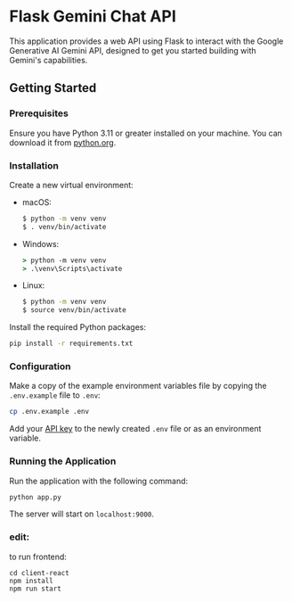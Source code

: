 
# Flask Gemini Chat API

This application provides a web API using Flask to interact with the Google Generative AI Gemini API, designed to get you started building with Gemini's capabilities. 

## Getting Started

### Prerequisites

Ensure you have Python 3.11 or greater installed on your machine. You can download it from [python.org](https://www.python.org/downloads/).

### Installation

Create a new virtual environment:

 - macOS:
   ```bash
   $ python -m venv venv
   $ . venv/bin/activate
   ```

 - Windows:
   ```cmd
   > python -m venv venv
   > .\venv\Scripts\activate
   ```

 - Linux:
    ```bash
    $ python -m venv venv
    $ source venv/bin/activate
    ```

Install the required Python packages:
```bash
pip install -r requirements.txt
```

### Configuration

Make a copy of the example environment variables file by copying the `.env.example` file to `.env`:

```bash
cp .env.example .env
```

Add your [API key](https://ai.google.dev/gemini-api/docs/api-key) to the newly created `.env` file or as an environment variable.

### Running the Application

Run the application with the following command:

```bash
python app.py
```

The server will start on `localhost:9000`.

### edit:

to run frontend:

```
cd client-react
npm install
npm run start
```
